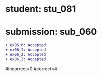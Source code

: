 # student: stu_081
# submission: sub_060

```diff
+ ex06_0: Accepted
+ ex06_1: Accepted
+ ex06_2: Accepted
+ ex06_3: Accepted
```
#incorrect=0
#correct=4
